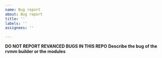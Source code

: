 ```yaml
---
name: Bug report
about: Bug report
title: ''
labels: ''
assignees: ''

---
```


**DO NOT REPORT REVANCED BUGS IN THIS REPO**
**Describe the bug of the rvmm builder or the modules**
